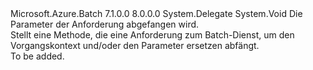 <Type Name="BatchRequestReplacementInterceptHandler" FullName="Microsoft.Azure.Batch.Protocol.BatchRequestReplacementInterceptHandler">
  <TypeSignature Language="C#" Value="public delegate void BatchRequestReplacementInterceptHandler(ref IBatchRequest request);" />
  <TypeSignature Language="ILAsm" Value=".class public auto ansi sealed BatchRequestReplacementInterceptHandler extends System.MulticastDelegate" />
  <TypeSignature Language="DocId" Value="T:Microsoft.Azure.Batch.Protocol.BatchRequestReplacementInterceptHandler" />
  <TypeSignature Language="VB.NET" Value="Public Delegate Sub BatchRequestReplacementInterceptHandler(ByRef request As IBatchRequest)" />
  <TypeSignature Language="F#" Value="type BatchRequestReplacementInterceptHandler = delegate of  -&gt; unit" />
  <AssemblyInfo>
    <AssemblyName>Microsoft.Azure.Batch</AssemblyName>
    <AssemblyVersion>7.1.0.0</AssemblyVersion>
    <AssemblyVersion>8.0.0.0</AssemblyVersion>
  </AssemblyInfo>
  <Base>
    <BaseTypeName>System.Delegate</BaseTypeName>
  </Base>
  <Parameters>
    <Parameter Name="request" Type="Microsoft.Azure.Batch.Protocol.IBatchRequest&amp;" RefType="ref" />
  </Parameters>
  <ReturnValue>
    <ReturnType>System.Void</ReturnType>
  </ReturnValue>
  <Docs>
    <param name="request">Die Parameter der Anforderung abgefangen wird.</param>
    <summary>
            Stellt eine Methode, die eine Anforderung zum Batch-Dienst, um den Vorgangskontext und/oder den Parameter ersetzen abfängt.
            </summary>
    <remarks>To be added.</remarks>
  </Docs>
</Type>